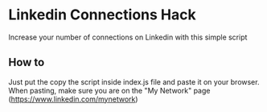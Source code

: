 # Linkedin Connections Hack
Increase your number of connections on Linkedin with this simple script

## How to
Just put the copy the script inside index.js file and paste it on your browser. When pasting, make sure you are on the "My Network" page (https://www.linkedin.com/mynetwork)

